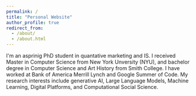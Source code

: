 ```yaml
---
permalink: /
title: "Personal Website"
author_profile: true
redirect_from: 
  - /about/
  - /about.html
---
```

I'm an asprinig PhD student in quantative marketing and IS. I received Master in Computer Science from New York Unversity (NYU), and bachelor degree in Computer Science and Art History from Smith College. I have worked at Bank of America Merrill Lynch and Google Summer of Code. My research interests include generative AI, Large Language Models, Machine Learning, Digital Platforms, and Computational Social Science. 
